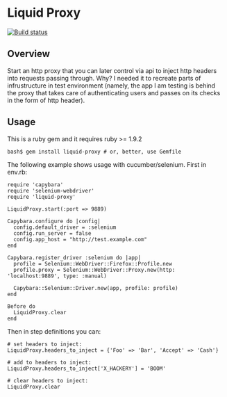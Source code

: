 # Liquid Proxy

[![Build status](https://secure.travis-ci.org/artemave/liquid-proxy.png)](https://secure.travis-ci.org/artemave/liquid-proxy)

## Overview

Start an http proxy that you can later control via api to inject http headers into requests passing through.
Why? I needed it to recreate parts of infrustructure in test environment (namely, the app I am testing is behind the proxy that takes care of authenticating users and passes on its checks in the form of http header).

## Usage

This is a ruby gem and it requires ruby >= 1.9.2

    bash$ gem install liquid-proxy # or, better, use Gemfile
    
The following example shows usage with cucumber/selenium. First in env.rb:

    require 'capybara'
    require 'selenium-webdriver'
    require 'liquid-proxy'
    
    LiquidProxy.start(:port => 9889)
    
    Capybara.configure do |config|
      config.default_driver = :selenium
      config.run_server = false
      config.app_host = "http://test.example.com"
    end
        
    Capybara.register_driver :selenium do |app|
      profile = Selenium::WebDriver::Firefox::Profile.new
      profile.proxy = Selenium::WebDriver::Proxy.new(http: 'localhost:9889', type: :manual)

      Capybara::Selenium::Driver.new(app, profile: profile)
    end
    
    Before do
      LiquidProxy.clear
    end
    
Then in step definitions you can:
    
    # set headers to inject:
    LiquidProxy.headers_to_inject = {'Foo' => 'Bar', 'Accept' => 'Cash'}
    
    # add to headers to inject:
    LiquidProxy.headers_to_inject['X_HACKERY'] = 'BOOM'
    
    # clear headers to inject:
    LiquidProxy.clear
